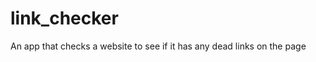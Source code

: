 link_checker
============

An app that checks a website to see if it has any dead links on the page
